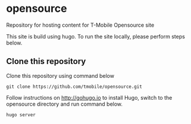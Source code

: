 # opensource
Repository for hosting content for T-Mobile Opensource site

This site is build using hugo. To run the site locally, please perform steps below.

## Clone this repository
Clone this repository using command below
```
git clone https://github.com/tmobile/opensource.git

```

Follow instructions on http://gohugo.io to install Hugo, switch to the opensource directory and run command below.

```
hugo server
```

